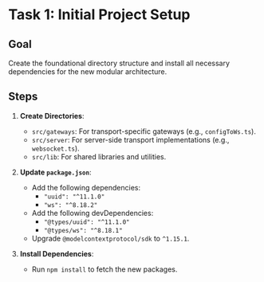 # Task 1: Initial Project Setup

## Goal

Create the foundational directory structure and install all necessary dependencies for the new modular architecture.

## Steps

1.  **Create Directories**:
    - `src/gateways`: For transport-specific gateways (e.g., `configToWs.ts`).
    - `src/server`: For server-side transport implementations (e.g., `websocket.ts`).
    - `src/lib`: For shared libraries and utilities.

2.  **Update `package.json`**:
    - Add the following dependencies:
        - `"uuid": "^11.1.0"`
        - `"ws": "^8.18.2"`
    - Add the following devDependencies:
        - `"@types/uuid": "^11.1.0"`
        - `"@types/ws": "^8.18.1"`
    - Upgrade `@modelcontextprotocol/sdk` to `^1.15.1`.

3.  **Install Dependencies**:
    - Run `npm install` to fetch the new packages.